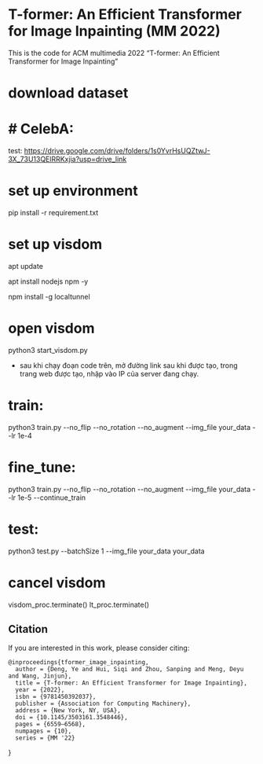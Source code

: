 # T-former: An Efficient Transformer for Image Inpainting (MM 2022)

This is the code for ACM multimedia 2022 “T-former: An Efficient Transformer for Image Inpainting”

# download dataset

# # CelebA:
test: https://drive.google.com/drive/folders/1s0YvrHsUQZtwJ-3X_73U13QElRRKxjia?usp=drive_link

# set up environment

pip install -r requirement.txt

# set up visdom

apt update

apt install nodejs npm -y

npm install -g localtunnel

# open visdom

python3 start_visdom.py

- sau khi chạy đoạn code trên, mở đường link sau khi được tạo, trong trang web được tạo, nhập vào IP của server đang chạy.

# train:

python3 train.py --no_flip --no_rotation --no_augment --img_file your_data --lr 1e-4

# fine_tune:

python3 train.py --no_flip --no_rotation --no_augment --img_file your_data --lr 1e-5 --continue_train

# test:

python3 test.py --batchSize 1 --img_file your_data your_data

# cancel visdom

visdom_proc.terminate()
lt_proc.terminate()

## Citation

If you are interested in this work, please consider citing:

    @inproceedings{tformer_image_inpainting,
      author = {Deng, Ye and Hui, Siqi and Zhou, Sanping and Meng, Deyu and Wang, Jinjun},
      title = {T-former: An Efficient Transformer for Image Inpainting},
      year = {2022},
      isbn = {9781450392037},
      publisher = {Association for Computing Machinery},
      address = {New York, NY, USA},
      doi = {10.1145/3503161.3548446},
      pages = {6559–6568},
      numpages = {10},
      series = {MM '22}

}
